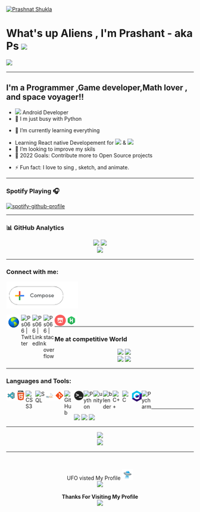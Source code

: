 <a href="www.github.com/Prashants126"><img src="https://capsule-render.vercel.app/api?type=waving&height=300&color=gradient&text=Prashant%20Shukla&reversal=false&textBg=false&desc=Full%20Stack%20Developer&descSize=20&animation=fadeIn" alt="Prashnat Shukla" width="1500"/></a>



# What's up Aliens , I'm Prashant - aka Ps <img src="https://raw.githubusercontent.com/MartinHeinz/MartinHeinz/master/wave.gif" width="50px">


![](https://komarev.com/ghpvc/?username=Ps066&color=blue&style=plastic)


---


## I'm a Programmer ,Game developer,Math lover , and space voyager!!
- <img src="https://img.icons8.com/fluent/50/000000/android-os.png" width=25px /> Android Developer 
- 🔭 I m just busy with Python 
<!-- - <img src="https://cdn-0.emojis.wiki/wp-content/uploads/2020/12/smiling-face-with-hearts.gif" width=22px> -->
- 🌱 I’m currently learning everything 
<!-- - <img src="https://cdn-0.emojis.wiki/wp-content/uploads/2020/12/beaming-face-with-smiling-eyes-1.gif" width=22px> -->
-  Learning React native Developement for   <img src="https://img.icons8.com/fluent/50/000000/android-os.png" width=20px /> &  <img src="https://img.icons8.com/external-kiranshastry-gradient-kiranshastry/64/000000/external-apple-medical-kiranshastry-gradient-kiranshastry.png" width=20/>
- 👯 I’m looking to improve my skils
- 🥅 2022 Goals: Contribute more to Open Source projects 
<!-- - <img src="https://cdn-0.emojis.wiki/wp-content/uploads/2020/12/cowboy-hat-face.gif" width=22px> -->
- ⚡ Fun fact: I love to sing , sketch, and animate.

---

### Spotify Playing 🎧

[![spotify-github-profile](https://spotify-github-profile.vercel.app/api/view?uid=9oetejl40g39p7lph93tjijcb&cover_image=true&theme=novatorem)](https://github.com/kittinan/spotify-github-profile)


---

### 📊 GitHub Analytics

<p align="center">
  <img height="180em" src="https://github-readme-streak-stats-rust-zeta.vercel.app/?user=Ps066&theme=tokyonight&hide_border=true" />
  <img height="180em" src="https://github-readme-stats.vercel.app/api/top-langs/?username=Ps066&exclude_repo=KNN-Image-Classification&show_icons=true&hide_border=true&layout=compact&langs_count=6&theme=tokyonight" />
  <br/>
  <img src="https://github-readme-stats.vercel.app/api?username=Ps066&theme=tokyonight&count_private=true&show_icons=true&hide_border=true" />
</p>

---



### Connect with me:

[<img src="https://github.com/Ps066/Ps066/blob/main/mail_ccexpress.png?raw=true" />](mailto:prashantshukla0666@gmail.com)

[<img align="left" alt="Ps066 | Mysite" width="40px" src="https://github.com/Ps066/Ps066/blob/main/globe.gif" />][twitter]


[<img align="left" alt="Ps066 | Twitter" width="30px" src="https://image.flaticon.com/icons/png/128/1409/1409937.png" />][twitter]
[<img align="left" alt="Ps066 | LinkedIn" width="30px" src="https://image.flaticon.com/icons/png/128/1409/1409945.png" />][linkedin]
<!-- [<img align="left" alt="Ps066 | stack over flow" width="30px" src="https://image.flaticon.com/icons/png/128/2111/2111628.png" />][stackoverflow] -->
[<img align="left" alt="Ps066 | stack over flow" width="30px" src="https://img.icons8.com/color-glass/50/000000/stackoverflow.png"/>][stackoverflow]
[<img align="left" alt="Ps066 | itch.io" width="30px" src="https://github.com/Ps066/Ps066/blob/main/output-onlinepngtools.png" />][itch.io]
[<img align="left" alt="Ps066 | Mysite" width="30px" src="https://github.com/Ps066/Ps066/blob/main/HackerRank_logo.png" />][hackerrank]



<br />

---



### Me at competitive World

<div align="center">
    <img src="https://img.shields.io/badge/dynamic/json?&color=1f8acb&logo=codeforces&label=Codeforces&url=https://competitive-coding-api.herokuapp.com/api/codeforces/Ps066&query=%24.rating&prefix=Rating%20&style=for-the-badge&cacheSeconds=86400"/>
   <img src="https://img.shields.io/badge/dynamic/json?label=CodeChef&query=%24.global_rank&url=https://competitive-coding-api.herokuapp.com/api/codechef/ps066&prefix=Rating%20&logo=codechef&logoColor=f5f5dc&labelColor=7b5e47&style=for-the-badge&cacheSeconds=86400"/>
</div>
</div>

<div align="center">
    <img src="https://img.shields.io/badge/dynamic/json?label=CodeChef&query=%24.global_rank&url=https://competitive-coding-api.herokuapp.com/api/codechef/ps066&prefix=world Rank%20&logo=codechef&logoColor=f5f5dc&labelColor=7b5e47&style=for-the-badge&cacheSeconds=86400"/>
   <img src="https://img.shields.io/badge/dynamic/json?label=CodeChef&query=%24.country_rank&url=https://competitive-coding-api.herokuapp.com/api/codechef/ps066&prefix=AIR%20%23&logo=codechef&logoColor=f5f5dc&labelColor=7b5e47&style=for-the-badge&cacheSeconds=86400"/>
</div>

   


---

### Languages and Tools:

<img align="left" alt="Visual Studio Code" width="26px" src="https://github.com/Ps066/Ps066/blob/main/visual-studio-code-2019.png" />
<img align="left" alt="HTML5" width="26px" src="https://raw.githubusercontent.com/github/explore/80688e429a7d4ef2fca1e82350fe8e3517d3494d/topics/html/html.png" />
<img align="left" alt="CSS3" width="26px" src="https://img.icons8.com/dusk/2x/css3.png" />


<img align="left" alt="SQL" width="26px" src="https://image.flaticon.com/icons/png/128/1265/1265531.png" />
<img align="left" alt="MySQL" width="26px" src="https://raw.githubusercontent.com/github/explore/80688e429a7d4ef2fca1e82350fe8e3517d3494d/topics/mysql/mysql.png" />

<img align="left" alt="Git" width="26px" src="https://github.com/Ps066/Ps066/blob/main/git.png" />
<img align="left" alt="GitHub" width="26px" src="https://image.flaticon.com/icons/png/128/733/733553.png" />
<img align="left" alt="Terminal" width="26px" src="https://raw.githubusercontent.com/github/explore/80688e429a7d4ef2fca1e82350fe8e3517d3494d/topics/terminal/terminal.png" />
<img align="left" alt="Python" width="26px" src="https://image.flaticon.com/icons/png/128/1822/1822899.png" />
<img align="left" alt="unity" width="26px" src="https://img.icons8.com/dusk/2x/unity.png" />
<img align="left" alt="blender" width="26px" src="https://img.icons8.com/color/2x/blender-3d.png" />
<img align="left" alt="C++" width="26px" src="https://img.icons8.com/color/2x/c-plus-plus-logo.png" />
<img align="left" alt="C" width="26px" src="https://img.icons8.com/color/2x/c-programming.png" />
<img align="left" alt="C#" width="26px" src="https://github.com/Ps066/Ps066/blob/main/PngItem_5219587.png" />
<img align="left" alt="Pycharm" width="26px" src="https://img.icons8.com/color/2x/pycharm.png" />

<br />
<br />

---

<div >
   <img src="https://github-readme-stats.vercel.app/api?username=Ps066&theme=tokyonight&count_private=true&show_icons=true" />
   <img src="https://github-readme-stats.vercel.app/api/top-langs/?username=Ps066&show_icons=true&layout=compact" />
    <img src="https://github-readme-streak-stats.herokuapp.com?user=Ps066&theme=tokyonight&date_format=M%20j%5B%2C%20Y%5D" />
   
   
    
</div>

---

<div align="center">
   <img src="https://github-profile-trophy.vercel.app/?username=Ps066&no-frame=true" />
</div>

<div align="center">
    <img src="https://github-readme-stats.vercel.app/api/wakatime?username=Ps066&v=2"/>
</div>


<!-- https://stackoverflow.com/users/15013114/p-s -->
 


[twitter]: https://twitter.com/Ps_066
[linkedin]:https://www.linkedin.com/in/ps066/
[stackoverflow]: https://stackoverflow.com/story/ps066
[itch.io]:https://ps066.itch.io/
[hackerrank]: https://www.hackerrank.com/Ps066

---
<br/>
<p align="center"> 
  UFO visted My Profile
  <img src="https://github.com/Ps066/Ps066/blob/main/flying_saucer.gif" width=30px>
  
  <br>
  
  <img src="https://profile-counter.glitch.me/Ps066/count.svg" />
</p>
<p align="center">
  <b>Thanks For Visiting My Profile
  <br/> 
  <img src="https://emojipedia-us.s3.amazonaws.com/source/skype/289/red-heart_2764-fe0f.png"width=44px</b>
</p>
   
 
